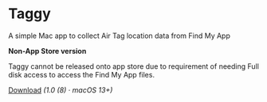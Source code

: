 # Taggy

A simple Mac app to collect Air Tag location data from Find My App

**Non-App Store version**

Taggy cannot be released onto app store due to requirement of needing Full disk access to access the Find My App files.

[Download](https://github.com/antokne/taggy/releases/tag/1.0%2B8) *(1.0 (8) · macOS 13+)*
